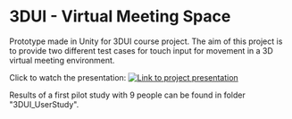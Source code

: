 # 3DUI - Virtual Meeting Space

Prototype made in Unity for 3DUI course project. The aim of this project is to provide two different test cases for touch input for movement in a 3D virtual meeting environment. 

Click to watch the presentation:
[![Link to project presentation](http://img.youtube.com/vi/2Sc_Qv1_04s/0.jpg)](http://www.youtube.com/watch?v=2Sc_Qv1_04s "3DUI Project - Virtual Career Fair - Movement")

Results of a first pilot study with 9 people can be found in folder "3DUI_UserStudy".
